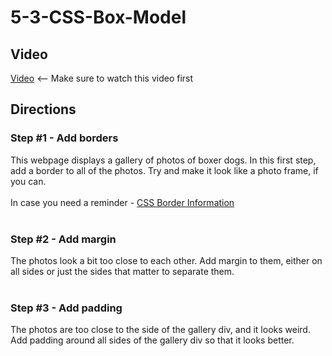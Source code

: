# 5-3-CSS-Box-Model <br>

## Video
[Video](https://youtu.be/g3jMAW7k7TE) <-- Make sure to watch this video first

## Directions 
### Step #1 - Add borders <br>
This webpage displays a gallery of photos of boxer dogs. In this first step, add a border to all of the photos. Try and make it look like a photo frame, if you can.  <br><br>
In case you need a reminder - [CSS Border Information](https://www.w3schools.com/css/css_border_shorthand.asp)
<br><br>
### Step #2 - Add margin <br>
The photos look a bit too close to each other. Add margin to them, either on all sides or just the sides that matter to separate them.
<br><br>
### Step #3 - Add padding <br>
The photos are too close to the side of the gallery div, and it looks weird. Add padding around all sides of the gallery div so that it looks better.
